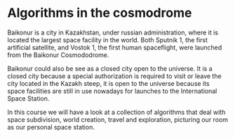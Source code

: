 # Algorithms in the cosmodrome

Baikonur is a city in Kazakhstan, under russian administration, where it is located the largest space facility in the world. Both Sputnik 1, the first artificial satellite, and Vostok 1, the first human spaceflight, were launched from the Baikonur Cosmododrome.

Baikonur could also be see as a closed city open to the universe. It is a closed city because a special authorization is required to visit or leave the city located in the Kazakh steep, it is open to the universe because its space facilities are still in use nowadays for launches to the International Space Station.

In this course we will have a look at a collection of algorithms that deal with space subdivision, world creation, travel and exploration, picturing our room as our personal space station.
